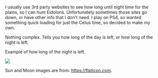 I usually use 3rd party websites to see how long until night time for the plains, so I can hunt Eidolons.  Unfortunately sometimes those sites go down, or have other info that I don't need.  I play on PS4, so wanted something quick loading for just the Cetus time, so decided to make my own.

Nothing complex.  Tells you how long of the day is left, or how long of the night is left.

Example of how long of the night is left.

![](https://i.imgur.com/ghj7mfi.png)

Sun and Moon images are from: https://flaticon.com.